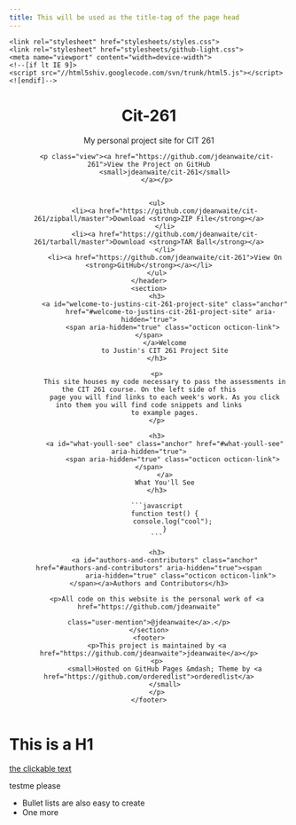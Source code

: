 ```yaml
---
title: This will be used as the title-tag of the page head
---
```


<head>
    <meta charset="utf-8">
    <meta http-equiv="X-UA-Compatible" content="chrome=1">
    <title>Cit-261 by jdeanwaite</title>

    <link rel="stylesheet" href="stylesheets/styles.css">
    <link rel="stylesheet" href="stylesheets/github-light.css">
    <meta name="viewport" content="width=device-width">
    <!--[if lt IE 9]>
    <script src="//html5shiv.googlecode.com/svn/trunk/html5.js"></script>
    <![endif]-->
</head>

<body>
<div class="wrapper">
    <header>
        <h1>Cit-261</h1>
        <p>My personal project site for CIT 261</p>

        <p class="view"><a href="https://github.com/jdeanwaite/cit-261">View the Project on GitHub
            <small>jdeanwaite/cit-261</small>
        </a></p>


        <ul>
            <li><a href="https://github.com/jdeanwaite/cit-261/zipball/master">Download <strong>ZIP File</strong></a>
            </li>
            <li><a href="https://github.com/jdeanwaite/cit-261/tarball/master">Download <strong>TAR Ball</strong></a>
            </li>
            <li><a href="https://github.com/jdeanwaite/cit-261">View On <strong>GitHub</strong></a></li>
        </ul>
    </header>
    <section>
        <h3>
            <a id="welcome-to-justins-cit-261-project-site" class="anchor"
               href="#welcome-to-justins-cit-261-project-site" aria-hidden="true">
                <span aria-hidden="true" class="octicon octicon-link"></span>
            </a>Welcome
            to Justin's CIT 261 Project Site
        </h3>

        <p>
            This site houses my code necessary to pass the assessments in the CIT 261 course. On the left side of this
            page you will find links to each week's work. As you click into them you will find code snippets and links
            to example pages.
        </p>

        <h3>
            <a id="what-youll-see" class="anchor" href="#what-youll-see" aria-hidden="true">
                <span aria-hidden="true" class="octicon octicon-link"></span>
            </a>
            What You'll See
        </h3>

        ```javascript
            function test() {
                console.log("cool");
            }
        ```

        <h3>
            <a id="authors-and-contributors" class="anchor" href="#authors-and-contributors" aria-hidden="true"><span
                    aria-hidden="true" class="octicon octicon-link"></span></a>Authors and Contributors</h3>

        <p>All code on this website is the personal work of <a href="https://github.com/jdeanwaite"
                                                               class="user-mention">@jdeanwaite</a>.</p>
    </section>
    <footer>
        <p>This project is maintained by <a href="https://github.com/jdeanwaite">jdeanwaite</a></p>
        <p>
            <small>Hosted on GitHub Pages &mdash; Theme by <a href="https://github.com/orderedlist">orderedlist</a>
            </small>
        </p>
    </footer>
</div>
<script src="javascripts/scale.fix.js"></script>

</body>

# This is a H1

[the clickable text](http://xlson.com/)

<p id="foo">testme please</p>

* Bullet lists are also easy to create
* One more